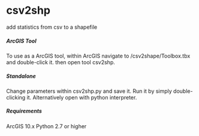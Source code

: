 # csv2shp
add statistics from csv to a shapefile

##### ArcGIS Tool
To use as a ArcGIS tool, within ArcGIS navigate to /csv2shape/Toolbox.tbx and double-click it. then open tool csv2shp. 

##### Standalone
Change parameters within csv2shp.py and save it. Run it by simply double-clicking it. Alternatively open with python interpreter.

##### Requirements
ArcGIS 10.x
Python 2.7 or higher
